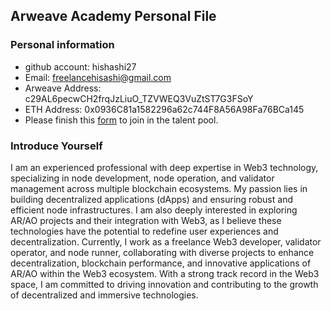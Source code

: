 ## Arweave Academy Personal File

### Personal information

- github account: hishashi27
- Email: freelancehisashi@gmail.com
- Arweave Address: c29AL6pecwCH2frqJzLiuO_TZVWEQ3VuZtST7G3FSoY
- ETH Address: 0x0936C81a1582296a62c744F8A56A98Fa76BCa145
- Please finish this [form](https://docs.google.com/forms/d/e/1FAIpQLSfWA5fIIcBgmRppm3jNz5vmf9Mai_QMVil-2pO4r7YKn_Zhtw/viewform?usp=sf_link) to join in the talent pool.

### Introduce Yourself
I am an experienced professional with deep expertise in Web3 technology, specializing in node development, node operation, and validator management across multiple blockchain ecosystems. My passion lies in building decentralized applications (dApps) and ensuring robust and efficient node infrastructures. I am also deeply interested in exploring AR/AO projects and their integration with Web3, as I believe these technologies have the potential to redefine user experiences and decentralization. Currently, I work as a freelance Web3 developer, validator operator, and node runner, collaborating with diverse projects to enhance decentralization, blockchain performance, and innovative applications of AR/AO within the Web3 ecosystem. With a strong track record in the Web3 space, I am committed to driving innovation and contributing to the growth of decentralized and immersive technologies.
